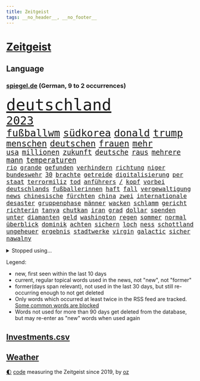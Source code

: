 ```yaml
---
title: Zeitgeist
tags: __no_header__, __no_footer__
---
```


# [Zeitgeist](https://oliz.io/zeitgeist/)

## Language

<h3><a href="https://www.spiegel.de" target="_blank">spiegel.de</a> (German, 9 to 2 occurrences)</h3>
<p style="font-family:monospace">
<span style="font-size:32pt"><a href="news_links.html#deutschland" class="current">deutschland</a></span>
<br>
<span style="font-size:23pt"><a href="news_links.html#2023" class="current">2023</a></span>
<br>
<span style="font-size:20pt"><a href="news_links.html#fußballwm" class="current">fußballwm</a></span>
<span style="font-size:20pt"><a href="news_links.html#südkorea" class="current">südkorea</a></span>
<span style="font-size:20pt"><a href="news_links.html#donald" class="current">donald</a></span>
<span style="font-size:20pt"><a href="news_links.html#trump" class="current">trump</a></span>
<br>
<span style="font-size:17pt"><a href="news_links.html#menschen" class="current">menschen</a></span>
<span style="font-size:17pt"><a href="news_links.html#deutschen" class="current">deutschen</a></span>
<span style="font-size:17pt"><a href="news_links.html#frauen" class="current">frauen</a></span>
<span style="font-size:17pt"><a href="news_links.html#mehr" class="current">mehr</a></span>
<br>
<span style="font-size:14pt"><a href="news_links.html#usa" class="current">usa</a></span>
<span style="font-size:14pt"><a href="news_links.html#millionen" class="current">millionen</a></span>
<span style="font-size:14pt"><a href="news_links.html#zukunft" class="current">zukunft</a></span>
<span style="font-size:14pt"><a href="news_links.html#deutsche" class="current">deutsche</a></span>
<span style="font-size:14pt"><a href="news_links.html#raus" class="current">raus</a></span>
<span style="font-size:14pt"><a href="news_links.html#mehrere" class="current">mehrere</a></span>
<span style="font-size:14pt"><a href="news_links.html#mann" class="current">mann</a></span>
<span style="font-size:14pt"><a href="news_links.html#temperaturen" class="current">temperaturen</a></span>
<br>
<span style="font-size:12pt"><a href="news_links.html#rio" class="current">rio</a></span>
<span style="font-size:12pt"><a href="news_links.html#grande" class="current">grande</a></span>
<span style="font-size:12pt"><a href="news_links.html#gefunden" class="current">gefunden</a></span>
<span style="font-size:12pt"><a href="news_links.html#verhindern" class="current">verhindern</a></span>
<span style="font-size:12pt"><a href="news_links.html#richtung" class="current">richtung</a></span>
<span style="font-size:12pt"><a href="news_links.html#niger" class="current">niger</a></span>
<span style="font-size:12pt"><a href="news_links.html#bundeswehr" class="current">bundeswehr</a></span>
<span style="font-size:12pt"><a href="news_links.html#30" class="current">30</a></span>
<span style="font-size:12pt"><a href="news_links.html#brachte" class="current">brachte</a></span>
<span style="font-size:12pt"><a href="news_links.html#getreide" class="current">getreide</a></span>
<span style="font-size:12pt"><a href="news_links.html#digitalisierung" class="current">digitalisierung</a></span>
<span style="font-size:12pt"><a href="news_links.html#per" class="current">per</a></span>
<span style="font-size:12pt"><a href="news_links.html#staat" class="current">staat</a></span>
<span style="font-size:12pt"><a href="news_links.html#terrormiliz" class="current">terrormiliz</a></span>
<span style="font-size:12pt"><a href="news_links.html#tod" class="current">tod</a></span>
<span style="font-size:12pt"><a href="news_links.html#anführers" class="new">anführers</a></span>
<span style="font-size:12pt"><a href="news_links.html#/" class="new">/</a></span>
<span style="font-size:12pt"><a href="news_links.html#kopf" class="current">kopf</a></span>
<span style="font-size:12pt"><a href="news_links.html#vorbei" class="current">vorbei</a></span>
<span style="font-size:12pt"><a href="news_links.html#deutschlands" class="current">deutschlands</a></span>
<span style="font-size:12pt"><a href="news_links.html#fußballerinnen" class="current">fußballerinnen</a></span>
<span style="font-size:12pt"><a href="news_links.html#haft" class="current">haft</a></span>
<span style="font-size:12pt"><a href="news_links.html#fall" class="current">fall</a></span>
<span style="font-size:12pt"><a href="news_links.html#vergewaltigung" class="current">vergewaltigung</a></span>
<span style="font-size:12pt"><a href="news_links.html#news" class="current">news</a></span>
<span style="font-size:12pt"><a href="news_links.html#chinesische" class="current">chinesische</a></span>
<span style="font-size:12pt"><a href="news_links.html#fürchten" class="current">fürchten</a></span>
<span style="font-size:12pt"><a href="news_links.html#china" class="current">china</a></span>
<span style="font-size:12pt"><a href="news_links.html#zwei" class="current">zwei</a></span>
<span style="font-size:12pt"><a href="news_links.html#internationale" class="current">internationale</a></span>
<span style="font-size:12pt"><a href="news_links.html#desaster" class="current">desaster</a></span>
<span style="font-size:12pt"><a href="news_links.html#gruppenphase" class="current">gruppenphase</a></span>
<span style="font-size:12pt"><a href="news_links.html#männer" class="current">männer</a></span>
<span style="font-size:12pt"><a href="news_links.html#wacken" class="current">wacken</a></span>
<span style="font-size:12pt"><a href="news_links.html#schlamm" class="current">schlamm</a></span>
<span style="font-size:12pt"><a href="news_links.html#gericht" class="current">gericht</a></span>
<span style="font-size:12pt"><a href="news_links.html#richterin" class="current">richterin</a></span>
<span style="font-size:12pt"><a href="news_links.html#tanya" class="new">tanya</a></span>
<span style="font-size:12pt"><a href="news_links.html#chutkan" class="new">chutkan</a></span>
<span style="font-size:12pt"><a href="news_links.html#iran" class="current">iran</a></span>
<span style="font-size:12pt"><a href="news_links.html#grad" class="current">grad</a></span>
<span style="font-size:12pt"><a href="news_links.html#dollar" class="current">dollar</a></span>
<span style="font-size:12pt"><a href="news_links.html#spenden" class="current">spenden</a></span>
<span style="font-size:12pt"><a href="news_links.html#unter" class="current">unter</a></span>
<span style="font-size:12pt"><a href="news_links.html#diamanten" class="new">diamanten</a></span>
<span style="font-size:12pt"><a href="news_links.html#geld" class="current">geld</a></span>
<span style="font-size:12pt"><a href="news_links.html#washington" class="current">washington</a></span>
<span style="font-size:12pt"><a href="news_links.html#regen" class="current">regen</a></span>
<span style="font-size:12pt"><a href="news_links.html#sommer" class="current">sommer</a></span>
<span style="font-size:12pt"><a href="news_links.html#normal" class="current">normal</a></span>
<span style="font-size:12pt"><a href="news_links.html#überblick" class="current">überblick</a></span>
<span style="font-size:12pt"><a href="news_links.html#dominik" class="current">dominik</a></span>
<span style="font-size:12pt"><a href="news_links.html#achten" class="current">achten</a></span>
<span style="font-size:12pt"><a href="news_links.html#sichern" class="current">sichern</a></span>
<span style="font-size:12pt"><a href="news_links.html#loch" class="current">loch</a></span>
<span style="font-size:12pt"><a href="news_links.html#ness" class="new">ness</a></span>
<span style="font-size:12pt"><a href="news_links.html#schottland" class="current">schottland</a></span>
<span style="font-size:12pt"><a href="news_links.html#ungeheuer" class="new">ungeheuer</a></span>
<span style="font-size:12pt"><a href="news_links.html#ergebnis" class="current">ergebnis</a></span>
<span style="font-size:12pt"><a href="news_links.html#stadtwerke" class="current">stadtwerke</a></span>
<span style="font-size:12pt"><a href="news_links.html#virgin" class="new">virgin</a></span>
<span style="font-size:12pt"><a href="news_links.html#galactic" class="current">galactic</a></span>
<span style="font-size:12pt"><a href="news_links.html#sicher" class="current">sicher</a></span>
<span style="font-size:12pt"><a href="news_links.html#nawalny" class="current">nawalny</a></span>
</p>
<details>
<summary>Stopped using...</summary>
<p class="former" style="font-size:12pt">
alternativen(1015) maria(1015) erklärte(1013) geduld(1012) gerechtigkeit(1012) gesundheit(1012) hessen(1012) senat(1012) software(1012) 2018(1011) arbeitsplatz(1011) attentat(1011) eng(1011) erwägt(1011) kriminellen(1011) streiten(1011) untersuchungsausschuss(1011) werder(1011) einzug(1010) italienische(1010) kardinal(1010) patienten(1010) persönliche(1010) studierenden(1010) bielefeld(1009) energien(1009) geändert(1009) legen(1009) nahverkehr(1009) unterstützt(1009) verlierer(1009) verschiebt(1009) walter(1009) ausgesprochen(1008) beklagen(1008) dauerhaft(1008) kraft(1008) krankenhäusern(1008) maß(1008) queen(1008) bedenken(1007) besetzt(1007) ebenfalls(1007) mangelt(1007) verdächtiger(1007) welle(1007) 65(1006) argumente(1006) dfb(1006) eskalation(1006) halle(1006) lebte(1006) verheerenden(1006) verhängte(1006) wald(1006) zählen(1006) anne(1005) appell(1005) bekam(1005) bochum(1005) eindruck(1005) ermöglichen(1005) rainer(1005) versteigert(1005) betrug(1004) gebrochen(1004) pocht(1004) stolz(1004) belasten(1003) chaos(1003) finanziell(1003) leid(1003) schlagzeilen(1003) viktor(1003) hotels(1002) orbán(1002) polizeieinsatz(1002) welchen(1002) wütend(1002) bekamen(1001) restaurants(1001) verursacht(1001) falschen(1000) länge(1000) modell(1000) produzieren(1000) durchsuchungen(999) italienischen(999) kämpfer(999) berühmte(998) internen(998) offenen(998) schreibt(998) 23(997) langfristig(997) schwanger(997) wirtschaftlichen(997) aktiv(996) angeklagten(996) volksrepublik(996) nachbarn(993) erfolgreichsten(992) hürden(992) halb(991) drängen(990) großem(990) behalten(989) jürgen(989) staffel(989) begriff(987) belegen(987) spiegelumfrage(987) damals(986) favorit(986) orten(986) rentner(986) s(986) verantwortung(985) dran(984) automatisch(983) insassen(983) nationalen(983) profis(983) legende(982) rang(982) vorgänger(982) wusste(982) beweise(981) halbe(981) parallelen(981) stress(980) präsenz(979) karten(977) kandidatur(976) benötigen(975) schützt(975) dramatischen(974) verständnis(974) abgeschlossen(968) erhöhung(965) einblicke(962) armen(960) teuren(959) verdoppelt(956) gebieten(954) billiger(937) woelki(929) polizeiruf(917) schlaf(909) kannte(875) skandale(873) rückgang(870) direkten(861) finanziellen(857) hochschulen(857) universitäten(853) bewirbt(841) vehement(821) lehren(771) flohen(769) ausbildung(766) videoaufnahmen(766) ausnahme(746) sergej(746) ausgefallen(718) erscheint(713) sechste(693) rückgabe(687) befreiung(682) telefoniert(670) böse(669) minderheiten(667) milch(666) offene(663) kursieren(654) konflikts(653) krankenkassen(645) eingeführt(644) kunstwerke(644) ruhestand(639) gedrängt(638) elke(637) heidenreich(637) rosa(622) umsetzung(622) radikaler(617) bekannteste(612) beliebt(612) lebenslang(596) kompromiss(584) sank(584) verabschieden(583) arbeitsminister(575) klappt(575) kanzlers(574) einzig(566) audi(559) verpflichtung(555) vorbereiten(553) wild(552) vorm(546) wettkampf(544) euch(537) gezwungen(534) wagt(534) bestand(529) überzeugung(529) emotionalen(528) positiven(526) lohnen(521) brüder(520) transparenz(517) 17jährige(515) don(510) dubiosen(505) fortsetzen(500) gestärkt(500) dieter(494) erneuerbare(490) spiegelbildungsnewsletter(490) hochrangigen(484) hochschule(484) rezession(481) flüchten(474) wiederaufbau(473) besetzten(472) niedersächsischen(472) unfällen(470) boxen(463) ausfall(457) beigelegt(456) drohe(455) durchsuchen(454) kompensieren(452) weitermachen(452) ufer(451) recherchen(438) fahrräder(437) generalstaatsanwaltschaft(437) umstände(436) kippt(434) isoliert(428) harter(424) lidl(412) einhalten(407) befeuert(406) kühnert(406) verhaftung(402) attestiert(393) wozu(391) grün(390) erobern(389) republikanern(388) möbel(387) tirol(387) bekämpft(386) neustart(386) persönlicher(386) 16jähriger(382) bundes(382) sehe(379) geschichtenewsletter(378) vorantreiben(378) extra(376) islamische(376) bleibe(375) erlegen(375) stören(374) lieferengpässe(368) aufgaben(367) ausgewertet(366) kämpferisch(366) einnahme(360) eigentliche(355) angespannt(354) tode(352) vertrauliche(352) abitur(350) fahrerin(350) werben(345) neukölln(344) heidenheim(342) 89(340) wütet(340) terminal(339) diktatur(336) tücken(336) verabschiedete(336) elefanten(329) produzent(325) angezeigt(323) rot(323) banden(321) fische(320) klappen(320) belastungen(319) satellitenbilder(316) rutschen(313) aufholjagd(307) bewusstlos(305) rügt(302) verbringen(302) tarifstreit(301) informierte(300) 42jährige(299) laufende(298) wohnraum(296) niederlagen(291) symbole(289) arzneimittel(288) steven(288) illegales(286) klimaaktivistin(286) immobilienkonzern(285) sauber(285) abgelegt(283) verfängt(283) 300000(281) vernunft(281) festgehalten(279) massenweise(278) jewgeni(275) ignoriert(273) kocht(273) absehbar(272) deuten(271) entführt(269) erklärungen(269) außenpolitik(264) beerdigt(264) bekenntnis(261) carolina(256) umbruch(256) nachrichtenagentur(255) häufigsten(248) kritisierten(245) verfehlte(244) ernennung(242) formiert(239) verbrenner(239) rennens(238) präsidentschaftskandidatur(237) serbische(237) söldnertruppe(237) hirn(236) spielraum(236) anzahl(235) straßenblockaden(232) bengvir(231) itamar(231) mitgliedern(230) russell(229) technische(229) wiederholen(226) geschwiegen(225) bundesjustizminister(224) durcheinander(224) gekostet(224) stereotype(223) angriffs(222) wirklichkeit(222) bewerben(221) glimpflich(221) wagnergruppe(221) 2009(219) ehrlich(219) forderten(219) little(219) sportgeschichte(219) supermarkt(219) ubahn(219) ungewöhnliches(219) kurzzeitig(216) bundesrechnungshof(215) manipulierte(214) kriegen(213) steigerung(213) tvserie(213) rammt(208) weißes(208) erkennbar(207) umziehen(207) wilde(207) ähnliche(207) professionell(206) legendäre(204) besonderer(203) zehnte(202) modells(200) schenk(200) bruchteil(199) fahnder(199) mittelpunkt(199) praxis(197) auflage(196) feldern(196) gerüstet(196) entgleist(195) klimafreundlicher(195) klüger(195) telefonat(194) fassen(193) nachteil(193) mächtig(192) nhl(192) plätze(192) gebühren(191) häftlinge(191) umzug(191) gerückt(190) gesundheitliche(190) großraum(190) demonstriert(189) erweisen(189) prozesse(189) immobilienpreise(188) lehre(188) wucht(188) belarussischen(187) wilden(187) erliegen(185) soest(185) adam(184) verfolger(184) sicherheitsvorkehrungen(182) wohlstand(182) flasche(181) mitgerissen(181) unbrauchbar(181) bad(180) sorgten(180) zwingt(180) wand(179) wayne(179) aufträgen(178) fortan(178) geschäften(177) kloster(177) minderjährig(177) plätzen(176) ballauf(175) irischen(174) bauer(173) sektor(173) verschuldet(173) ocean(172) 52(171) erbost(171) gewaltvorwürfe(171) rast(171) sozialer(171) vorstandschef(171) wände(171) islamistischen(170) einbruchs(169) pascha(169) dasteht(168) herrschaft(168) rüstungsindustrie(168) zurückgelassen(168) erschüttern(167) getötete(167) siebenjährige(167) cumexskandal(164) nicolas(164) räume(163) do(162) kleinere(162) stoffe(162) umweltbundesamt(162) verbreiteten(162) erstellt(161) dennis(160) gedemütigt(160) verpflichten(160) wagnertruppe(160) zehnten(160) bildet(159) scholz’(159) habecks(158) militäreinsatz(158) race(158) allerlei(156) regierungsparteien(156) hinterbliebenen(155) story(155) angemessen(154) lernte(154) offenbaren(154) nachträglich(153) ringe(153) unruhe(152) usmedien(152) abgehalten(151) bewältigung(151) multimillionär(151) 13jährigen(150) ostdeutsche(150) schwebt(149) seltenen(149) zaun(149) elektrisch(148) hochzeiten(148) feministische(146) gleichgeschlechtliche(146) brauche(145) zielen(145) atmen(144) positiver(144) dramatischer(143) simone(143) sächsische(143) förderprogramm(142) komponist(142) verschwörungstheorien(142) 42jähriger(141) erhöhten(141) kaiser(141) ratlos(141) verwandten(141) 102(139) bahnstreik(139) darmstadt(139) retourkutsche(139) warburgbank(139) boxer(138) souveränität(137) fähre(136) christophe(135) galtier(135) ausweitung(134) geklaut(134) gier(134) vergnügungspark(134) verschont(134) büchern(133) haushaltsstreit(133) initiativen(133) krachen(133) mindestlohn(133) rauchwolke(133) rotgrünrot(133) baltimore(132) manhattan(132) mobilisiert(132) mund(132) russinnen(132) vorfahren(132) fakten(131) verteidigungsministers(131) wegwerfen(131) pay(130) ruht(130) frisst(129) blüht(128) lasst(128) lemon(128) saisonstart(128) verbraucherinnen(128) ausschnitte(127) mischung(127) staatssekretär(127) aldi(126) alligator(126) bären(126) gezahlt(126) wendepunkt(126) eingeladen(125) mutmaßlichem(125) po(125) verschwörungsmythen(125) alarmstufe(124) dekret(124) leuchten(124) obduziert(124) umarmt(124) 37jähriger(123) bürgermeisters(123) fälschungen(123) geheimnisvolle(123) energiepreisbremsen(122) gesteht(122) konkreter(122) ungeklärt(122) spieltag(121) dringen(120) einbauen(119) ingo(119) beruflich(117) dieselautos(117) grafikanalyse(117) pen(117) bestreiten(116) ethnische(116) rebellion(116) schwedischen(116) flop(115) mobil(115) tarifvertrag(114) tatwaffe(112) vergangenes(112) angeordnet(111) bahnreisende(111) ludger(111) machthabers(111) obduktion(111) schauspielers(109) usgeheimdienste(109) ampelfraktionen(108) baugenehmigungen(108) bundesverwaltungsgericht(108) effektiv(108) fehde(107) kleinkind(107) pompeji(107) wehrmacht(107) kw(106) veto(106) wüst(106) geschwächt(105) interessenkonflikte(104) günter(103) leck(103) dauerhafte(102) managerin(102) unerlaubten(102) angelegten(101) angeschossen(99) auflösen(99) geisel(99) halbiert(99) theorie(98) 13jährige(97) 1974(97) militärstützpunkt(97) ramadan(97) unseres(97) versammelten(97) gekürt(96) nirgendwo(96) singapur(96) zugunsten(96) bizarren(95) inlandsgeheimdienst(95) klimafreundliche(95) kannibalen(93) knappes(93) ferraripilot(92) frommer(92) niemandem(92) stationieren(92) altkanzlerin(91) dschidda(91) kürzt(91) längste(91) menschenrechte(91) schlichtung(91) verbringt(91) bundestagsuntersuchungsausschuss(90) drohte(90) fertigung(90) fläche(90) gasheizung(90) illinois(90) smog(90) track(90) victor(90) wegzudenken(90) zeitung(90) fernsehansprache(89) katastrophen(89) kuss(89) mildes(89) 9euroticket(88) gesetzesvorhaben(88) usjustizministerium(88) absolute(87) eurojackpot(87) vertretung(87) wagnertruppen(87) café(86) einfuhren(86) flecken(86) heizungstausch(86) lärm(86) prangerte(86) radklassiker(86) rückte(86) tk(86) cumexaffäre(85) experiment(85) fußballbund(85) fühle(85) ost(85) unosicherheitsrats(85) verschlingen(85) wache(85) wilhelm(85) 81jährige(84) edelmetall(84) flüssigkeit(84) gartenkolumne(84) koalitionsvertrag(84) netzwerke(84) präsent(84) spekulieren(84) verhasst(84) aufarbeiten(83) formfehler(83) fremdverschulden(83) henne(83) härtere(83) racing(83) riesigem(83) vertrauten(83) abwasser(82) drogenkonsum(82) eingriffe(82) erinnerte(82) extrainer(82) gange(82) jagen(82) kasachstan(82) kuchen(82) luxus(82) usamerikanische(82) alarmbereitschaft(81) begrüßen(81) dgb(81) impfschäden(81) gefilmt(80) gesamtmetallchef(80) gesamtmetallpräsident(80) obszöne(80) alltags(79) blaulicht(79) danker(79) erfindung(79) lasse(79) leidens(79) profiteuren(79) waldbrandgefahr(79) überwiesen(79) 209(78) generalprobe(78) geruchssinn(78) kfw(78) ordnungswidrigkeiten(78) ussupreme(78) abteilung(77) drogendealer(77) erfordert(77) gefundenen(77) interna(77) sparsam(77) tippt(77) verhältnisse(77) vielmehr(77) abiturprüfungen(76) benennt(76) digitaldrucke(76) luftüberlegenheit(76) newton(76) osteuropäische(76) rotenburg(76) schleppen(76) tonne(76) unbegleitete(76) unterkühlt(76) wertlose(76) zauber(76) buchen(75) erhöhte(75) grundschüler(75) kurios(75) schlechteren(75) schusswechsel(75) wiederannäherung(75) wohnwagen(75) energiesicherheit(74) obstbauern(74) supreme(74) vergebung(74) beratungsstellen(73) gekappt(73) sendezeit(73) abstellraum(72) einknicken(72) gebäudeenergiegesetz(72) sandro(72) vermischen(72) beruhen(71) entzaubert(71) uniform(71) berufsausbildung(70) edeka(70) faszination(70) schmerzgrenze(70) schwimmbäder(70) selbstversuch(70) seltsame(70) weigert(70) abreißen(69) erledigen(69) jüdinnen(69) präsidentschaftswahlkampf(69) tierschutz(69) usdemokraten(69) verstarb(69) antun(68) aufstands(68) besatzer(68) cotrainer(68) durchlaufen(68) gerry(68) glücksspiel(68) idiot(68) modekonzern(68) reeperbahn(68) spielberg(68) vierten(68) übergibt(68) expertengremium(67) gewissheit(67) kontaktieren(67) terrorismus(67) amtsvorgängers(66) biles(66) citys(66) dienste(66) klausel(66) kontrollierte(66) owens(66) tendenziell(66) aktivistengruppe(65) aufspüren(65) chefetagen(65) dürftig(65) gefeuerter(65) gefördert(65) hauptrennen(65) konsumieren(65) punktet(65) richteten(65) sonntagnachmittag(65) 116(64) adler(64) beleuchtet(64) blutvergießen(64) treffens(64) aufsteiger(63) auftauchen(63) eklatant(63) feature(63) importpreise(63) kinderarzt(63) konzentrationslager(63) oma(63) organisierter(63) rekrutieren(63) samen(63) stecker(63) cumex(62) onlinebanking(62) redbullpilot(62) ungeklärte(62) börsennotierten(61) koalieren(61) special(61) vernichten(61) fabriken(60) out(60) uneinig(60) ökonomische(60) bestrafung(59) betreten(59) bluetooth(59) guatemala(59) umbenennung(59) vetternwirtschaft(59) weltwirtschaftsforum(59) altenheime(58) infolge(58) kenianischen(58) moniert(58) solarparks(58) telefone(58) vergabe(58) wussten(58) araber(57) audichef(57) ausfahrt(57) befanden(57) beordert(57) hinab(57) nötigen(57) zürich(57) drache(56) koranverbrennung(56) kündigungen(56) leuten(56) sicherheitsdienst(56) zeitungen(56) zugespitzt(56) boomen(55) dieselskandals(55) dschihad(55) motto(55) sauerland(55) uskapitol(55) usmilitärexperten(55) veränderter(55) behandlungen(54) eigenschaften(54) kryptowährungen(54) mafiosi(54) muscheln(54) straßenbahnen(54) anordnen(53) grunde(53) telegram(53) zelten(53) zusammengekommen(53) abschreckende(52) anhebung(52) balkonkraftwerk(52) blume(52) bundesspd(52) diego(52) kfrage(52) kopfhörer(52) pixel(52) quadratmetern(52) selbstkritik(52) intern(51) israelischem(51) schillernde(51) schwärzungen(51) arne(50) fünfjähriger(50) militärführung(50) poliert(50) triathlon(50) wärme(50) zeugnis(50) cartoonisten(49) dauerkrise(49) männerligen(49) neuwahlen(49) bildchef(48) brigade(48) diekmann(48) friedhof(48) sexy(48) stichwahl(48) verkehrsplanung(48) verweis(48) anheben(47) anonyme(47) jenen(47) prüflinge(47) 1300(46) abwertenden(46) angelegt(46) chancengleichheit(46) gleichgesetzt(46) verunsichern(46) werken(46) winkler(46) chronik(45) indiana(45) loslösung(45) resultat(45) schicksals(45) schwangeren(45) speicher(45) woronesch(45) finanzunternehmer(44) heutiger(44) lebensgefährlich(44) legalen(44) strafgefangene(44) verbrennen(44) weltstar(44) würdigte(44) anzuwerben(43) befunden(43) minimalistisch(43) modernisieren(43) planmäßig(43) sicherheitsgründen(43) zone(43) motoren(42) zwölfjähriger(42) cduverkehrssenatorin(41) emiraten(41) fußballstadion(41) wiese(41) kampfjetkoalition(40) versagte(40) 29jährige(39) abfindung(39) abgabe(39) besetzter(39) dolch(39) eingelegt(39) friedrichstraße(39) globaler(39) kanalisation(39) megadeal(39) reinigungskraft(39) saturn(39) schwaben(39) strich(39) bejaht(38) entwicklungshelfer(38) gasspeicher(38) lasso(38) tsipras(38) überweisungen(38) aktivität(37) schweiß(37) argumentiert(36) european(36) kompensiert(36) mieterbund(36) obdachlose(36) samstagvormittag(36) stellenwert(36) verschwendung(36) besucherin(35) einzigartiger(35) kaputte(35) namhafte(35) tweets(35) warnstufe(35) wümme(35) alan(34) gerutscht(34) hiesige(34) kriminologe(34) 1889(33) bewilligt(33) torpedieren(33) verbandschef(33) ausgeschaltet(32) bahnhöfe(32) befugnisse(32) beschäftigung(32) krämer(32) parteivorsitzenden(32) seemeilen(32) terrasse(32) verfügt(32) bereichen(31) gebäudeenergiegesetzes(31) kolonien(31) alarmsignal(30) basilikum(30) bundesagentur(30) pride(30) reklamiert(30) aufbringen(29) bootsunglück(29) brennerroute(29) brooklyn(29) chiphersteller(29) gehoben(29) mächtiger(29) oldenburg(29) schmerz(29) soft(29) überdurchschnittlich(29) abkassiert(28) einvernehmlicher(28) fotovoltaik(28) lanka(28) längerer(28) riechen(28) schlammschlacht(28) sonntagmorgen(28) sri(28) widersacher(28) decken(27) kapitalismus(27) kopie(27) lübcke(27) verdienste(27) beilegung(26) grafikdesignerin(26) mitschuld(26) passende(26) dnjepr(25) ehrendoktorwürde(25) parteigründung(25) sciences(25) spiderman(25) superheldenfilm(25) waggon(25) überlegen(25) amokläufen(24) auserkoren(24) brandenburgischen(24) brechstange(24) dramas(24) like(24) rutsch(24) sprang(24) techniker(24) theorien(24) truppenübungsplatz(24) braunkohle(23) fertiggestellt(23) gündoğan(23) havertz(23) i̇lkay(23) pilze(23) schlüsselpositionen(23) wiederentdeckt(23) bezirksamt(22) ihor(22) prozessauftakt(22) ted(22) toxischen(22) vermint(22) zelle(22) asylkompromiss(21) kabarettistin(21) khodr(21) kida(21) schwerpunkte(21) badesee(20) coaches(20) festsetzen(20) freiwilligen(20) fußballem(20) jagten(20) quellen(20) toronto(20) vororten(20) autokrat(19) container(19) fischsterben(19) geheimen(19) lieferten(19) oderkatastrophe(19) olafscholzuntersuchungsausschuss(19) wildtiere(19) 59(18) eingebrannt(18) gesetzlicher(18) luftqualität(18) programme(18) sobald(18) unpassend(18) vereitelt(18) ausgetreten(17) parteizentrale(17) produzierten(17) söldnerführer(16) unterhaching(16) unverzeihlich(16) anfragen(15) arztpraxen(15) jazz(15) kühn(15) monatelangem(15) privatarmee(15) unionsparteien(15) verlangten(15) verschollen(15) #metooskandal(14) falle(14) lynn(14) millionenstrafe(14) nations(14) shelby(14) telefonieren(14) versöhnen(14) bestes(13) burnout(13) diskriminierend(13) gleichermaßen(13) jenny(13) erschöpfung(12) finalen(12) lausitz(12) psgtrainer(12) umlauf(12) bakterielle(11) fachleuten(11) killer(11)
</p>
</details>
<p>Legend:
<ul>
<li><span class="new">new</span>, first seen within the last 10 days</li>
<li><span class="current">current</span>, regular topical words used in the news, not "new", not "former"</li>
<li><span class="former">former(days span relevant)</span>, not used in the last 30 days, but still re-occurring enough to not get deleted</li>
<li>Only words which occurred at least twice in the RSS feed are tracked. <a href="language/filters.py">Some common words are blocked</a></li>
<li>Words not used for more than 90 days get deleted from the database, but may re-enter as "new" words when used again</li>
</ul>
</p>

## [Investments](investments.html)[.csv](investments.csv)

## [Weather](weather.html)

<footer>
<a href="javascript:toggleTheme()" class="nav">🌓</a>
<a href="https://github.com/ooz/zeitgeist">code</a> measuring the Zeitgeist since 2019, by <a href="https://oliz.io">oz</a>
</footer>
